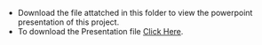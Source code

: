 - Download the file attatched in this folder to view the powerpoint presentation of this project.
- To download the Presentation file <a href="https://github.com/shashirajraja/Tender-Management-System/blob/master/Presentation/Tender_Management_System.ppsx">Click Here</a>.

